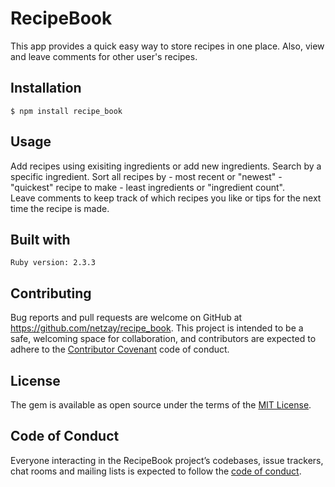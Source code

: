 # RecipeBook

This app provides a quick easy way to store recipes in one place. Also, view and leave comments for other user's recipes. 

## Installation

    $ npm install recipe_book

## Usage

Add recipes using exisiting ingredients or add new ingredients. Search by a specific ingredient. Sort all recipes by 
	- most recent or "newest" 
	- "quickest" recipe to make 
	- least ingredients or "ingredient count".  
Leave comments to keep track of which recipes you like or tips for the next time the recipe is made.

## Built with

	Ruby version: 2.3.3


## Contributing

Bug reports and pull requests are welcome on GitHub at https://github.com/netzay/recipe_book. This project is intended to be a safe, welcoming space for collaboration, and contributors are expected to adhere to the [Contributor Covenant](http://contributor-covenant.org) code of conduct.

## License

The gem is available as open source under the terms of the [MIT License](https://opensource.org/licenses/MIT).

## Code of Conduct

Everyone interacting in the RecipeBook project’s codebases, issue trackers, chat rooms and mailing lists is expected to follow the [code of conduct](https://github.com/netzay/recipe_book/blob/master/CODE_OF_CONDUCT.md).

